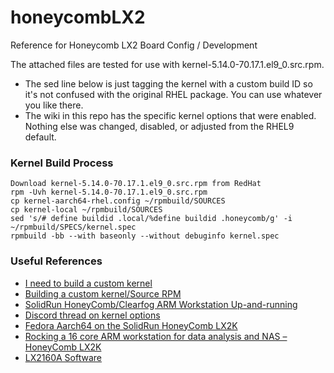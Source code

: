 # honeycombLX2
Reference for Honeycomb LX2 Board Config / Development

The attached files are tested for use with kernel-5.14.0-70.17.1.el9_0.src.rpm.

- The sed line below is just tagging the kernel with a custom build ID so it's not confused with the original RHEL package. You can use whatever you like there.
- The wiki in this repo has the specific kernel options that were enabled. Nothing else was changed, disabled, or adjusted from the RHEL9 default. 

### Kernel Build Process
```
Download kernel-5.14.0-70.17.1.el9_0.src.rpm from RedHat
rpm -Uvh kernel-5.14.0-70.17.1.el9_0.src.rpm
cp kernel-aarch64-rhel.config ~/rpmbuild/SOURCES
cp kernel-local ~/rpmbuild/SOURCES
sed 's/# define buildid .local/%define buildid .honeycomb/g' -i ~/rpmbuild/SPECS/kernel.spec
rpmbuild -bb --with baseonly --without debuginfo kernel.spec
```

### Useful References
- [I need to build a custom kernel](https://webcache.googleusercontent.com/search?q=cache:81CW9A9VGTsJ:https://wiki.centos.org/HowTos/Custom_Kernel+&cd=1&hl=en&ct=clnk&gl=us)
- [Building a custom kernel/Source RPM](https://fedoraproject.org/wiki/Building_a_custom_kernel/Source_RPM)
- [SolidRun HoneyComb/Clearfog ARM Workstation Up-and-running](https://carlosedp.medium.com/solidrun-honeycomb-arm-up-and-running-56b3de896143)
- [Discord thread on kernel options](https://discord.com/channels/620838168794497044/665456384971767818/993157487643590776)
- [Fedora Aarch64 on the SolidRun HoneyComb LX2K](https://fedoramagazine.org/fedora-aarch64-on-the-solidrun-honeycomb-lx2k/)
- [Rocking a 16 core ARM workstation for data analysis and NAS – HoneyComb LX2K](https://mightynotes.wordpress.com/2020/02/29/rocking-a-16-core-arm-workstation-for-data-analysis-and-nas-honeycomb-lx2k/)
- [LX2160A Software](https://solidrun.atlassian.net/wiki/spaces/developer/pages/197494345/LX2160A+Software#using-the-built-in-nics)
